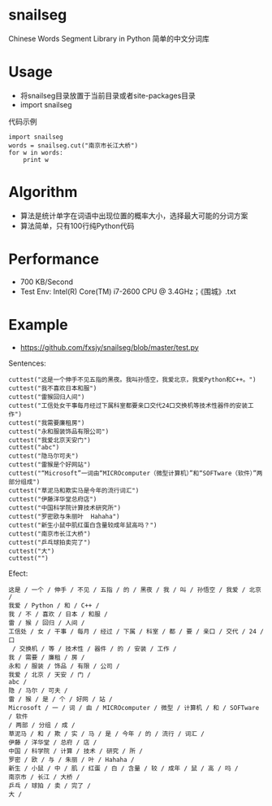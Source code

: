 snailseg
========

Chinese Words Segment Library in Python 简单的中文分词库

Usage
========
* 将snailseg目录放置于当前目录或者site-packages目录
* import snailseg

代码示例

	import snailseg
	words = snailseg.cut("南京市长江大桥")
	for w in words:
		print w



Algorithm
=========
* 算法是统计单字在词语中出现位置的概率大小，选择最大可能的分词方案
* 算法简单，只有100行纯Python代码

Performance
=========
* 700 KB/Second
* Test Env: Intel(R) Core(TM) i7-2600 CPU @ 3.4GHz；《围城》.txt

Example
=========
* https://github.com/fxsjy/snailseg/blob/master/test.py

Sentences:

	cuttest("这是一个伸手不见五指的黑夜。我叫孙悟空，我爱北京，我爱Python和C++。")
	cuttest("我不喜欢日本和服")
	cuttest("雷猴回归人间")
	cuttest("工信处女干事每月经过下属科室都要亲口交代24口交换机等技术性器件的安装工作")
	cuttest("我需要廉租房")
	cuttest("永和服装饰品有限公司")
	cuttest("我爱北京天安门")
	cuttest("abc")
	cuttest("隐马尔可夫")
	cuttest("雷猴是个好网站")
	cuttest("“Microsoft”一词由“MICROcomputer（微型计算机）”和“SOFTware（软件）”两部分组成")
	cuttest("草泥马和欺实马是今年的流行词汇")
	cuttest("伊藤洋华堂总府店")
	cuttest("中国科学院计算技术研究所")
	cuttest("罗密欧与朱丽叶  Hahaha")
	cuttest("新生小鼠中肌红蛋白含量较成年鼠高吗？")
	cuttest("南京市长江大桥")
	cuttest("乒乓球拍卖完了")
	cuttest("大")
	cuttest("")

Efect:

	这是 / 一个 / 伸手 / 不见 / 五指 / 的 / 黑夜 / 我 / 叫 / 孙悟空 / 我爱 / 北京 /
	我爱 / Python / 和 / C++ /
	我 / 不 / 喜欢 / 日本 / 和服 /
	雷 / 猴 / 回归 / 人间 /
	工信处 / 女 / 干事 / 每月 / 经过 / 下属 / 科室 / 都 / 要 / 亲口 / 交代 / 24 / 口
	 / 交换机 / 等 / 技术性 / 器件 / 的 / 安装 / 工作 /
	我 / 需要 / 廉租 / 房 /
	永和 / 服装 / 饰品 / 有限 / 公司 /
	我爱 / 北京 / 天安 / 门 /
	abc /
	隐 / 马尔 / 可夫 /
	雷 / 猴 / 是 / 个 / 好网 / 站 /
	Microsoft / 一 / 词 / 由 / MICROcomputer / 微型 / 计算机 / 和 / SOFTware / 软件
	/ 两部 / 分组 / 成 /
	草泥马 / 和 / 欺 / 实 / 马 / 是 / 今年 / 的 / 流行 / 词汇 /
	伊藤 / 洋华堂 / 总府 / 店 /
	中国 / 科学院 / 计算 / 技术 / 研究 / 所 /
	罗密 / 欧 / 与 / 朱丽 / 叶 / Hahaha /
	新生 / 小鼠 / 中 / 肌 / 红蛋 / 白 / 含量 / 较 / 成年 / 鼠 / 高 / 吗 /
	南京市 / 长江 / 大桥 /
	乒乓 / 球拍 / 卖 / 完了 /
	大 /
	
